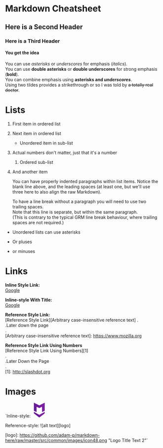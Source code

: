 # Markdown Cheatsheet
## Here is a Second Header
### Here is a Third Header
#### You get the idea

You can use *asterisks* or _underscores_ for emphasis (*italics*).  
You can use **double asterisks** or __double underscores__ for strong emphasis (**bold**).  
You can combine emphasis using **asterisks and _underscores_**.  
Using two tildes provides a strikethrough or so I was told by ~~a totally real doctor~~.  

# Lists

1. First item in ordered list
2. Next item in ordered list
    * Unordered item in sub-list
1. Actual numbers don't matter, just that it's a number
    1. Ordered sub-list
2. And another item

   You can have properly indented paragraphs within list items. Notice the blank line above, and the leading spaces (at least one, but we'll use three here to also align the raw Markdown).

   To have a line break without a paragraph you will need to use two trailing spaces.  
   Note that this line is separate, but within the same paragraph.  
   (This is contrary to the typical GRM line break behaviour, where trailing spaces are not required.)

* Unordered lists can use asterisks
+ Or pluses
- or minuses

# Links  

**Inline Style Link:**  
[Google](https://www.google.com)  

**Inline-style With Title:**  
[Google](https://www.google.com "Google's Homepage")  

**Reference Style Link:**  
[Reference Style Link][Arbitrary case-insensitive reference text]
.  
.Later down the page  
.  
[Arbitrary case-insensitive reference text]: https://www.mozilla.org

**Reference Style Link Using Numbers**  
[Reference Style Link Using Numbers][1]  
.  
.Later Down the Page  
.  
[1]: http://slashdot.org

# Images

`Inline-style:
![alt text](https://github.com/adam-p/markdown-here/raw/master/src/common/images/icon48.png "Logo Title Text 1")  

Reference-style:
![alt text][logo]

[logo]: https://github.com/adam-p/markdown-here/raw/master/src/common/images/icon48.png "Logo Title Text 2"`